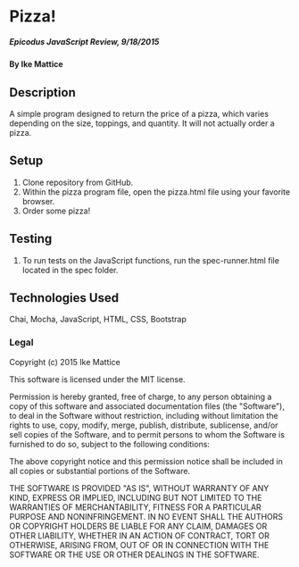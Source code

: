 
# Pizza!

##### Epicodus JavaScript Review, 9/18/2015

#### By Ike Mattice

## Description

A simple program designed to return the price of a pizza, which varies depending on the size, toppings, and quantity.  It will not actually order a pizza.

## Setup

1. Clone repository from GitHub.
2. Within the pizza program file, open the pizza.html file using your favorite browser.
3. Order some pizza!

## Testing
1. To run tests on the JavaScript functions, run the spec-runner.html file located in the spec folder.


## Technologies Used

Chai, Mocha, JavaScript, HTML, CSS, Bootstrap

### Legal


Copyright (c) 2015 Ike Mattice

This software is licensed under the MIT license.

Permission is hereby granted, free of charge, to any person obtaining a copy of this software and associated documentation files (the "Software"), to deal in the Software without restriction, including without limitation the rights to use, copy, modify, merge, publish, distribute, sublicense, and/or sell copies of the Software, and to permit persons to whom the Software is furnished to do so, subject to the following conditions:

The above copyright notice and this permission notice shall be included in all copies or substantial portions of the Software.

THE SOFTWARE IS PROVIDED "AS IS", WITHOUT WARRANTY OF ANY KIND, EXPRESS OR IMPLIED, INCLUDING BUT NOT LIMITED TO THE WARRANTIES OF MERCHANTABILITY, FITNESS FOR A PARTICULAR PURPOSE AND NONINFRINGEMENT. IN NO EVENT SHALL THE AUTHORS OR COPYRIGHT HOLDERS BE LIABLE FOR ANY CLAIM, DAMAGES OR OTHER LIABILITY, WHETHER IN AN ACTION OF CONTRACT, TORT OR OTHERWISE, ARISING FROM, OUT OF OR IN CONNECTION WITH THE SOFTWARE OR THE USE OR OTHER DEALINGS IN THE SOFTWARE.
